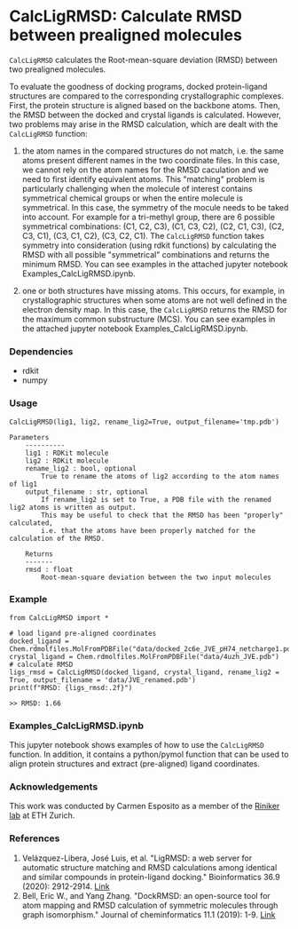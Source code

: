 # CalcLigRMSD: Calculate RMSD between prealigned molecules

`CalcLigRMSD` calculates the Root-mean-square deviation (RMSD) between two prealigned molecules. 

To evaluate the goodness of docking programs, docked protein-ligand structures are compared to the corresponding crystallographic complexes.
First, the protein structure is aligned based on the backbone atoms. Then, the RMSD between the docked and crystal ligands is calculated.
However, two problems may arise in the RMSD calculation, which are dealt with the `CalcLigRMSD` function: 

1. the atom names in the compared structures do not match, i.e. the same atoms present different names in the two coordinate files. In this case, we cannot rely on the atom names for the RMSD caculation and we need to first identify equivalent atoms. This "matching" problem is particularly challenging when the molecule of interest contains symmetrical chemical groups or when the entire molecule is symmetrical. In this case, the symmetry of the mocule needs to be taked into account. For example for a tri-methyl group, there are 6 possible symmetrical combinations: 
(C1, C2, C3), (C1, C3, C2), (C2, C1, C3), (C2, C3, C1), (C3, C1, C2), (C3, C2, C1). The `CalcLigRMSD` function takes symmetry into consideration (using rdkit functions) by calculating the RMSD with all possible "symmetrical" combinations and returns the minimum RMSD. You can see examples in the attached jupyter notebook Examples_CalcLigRMSD.ipynb.

2. one or both structures have missing atoms. This occurs, for example, in crystallographic structures when some atoms are not well defined in the electron density map. In this case, the `CalcLigRMSD` returns the RMSD for the maximum common substructure (MCS). You can see examples in the attached jupyter notebook Examples_CalcLigRMSD.ipynb.

### Dependencies
- rdkit
- numpy

### Usage
```
CalcLigRMSD(lig1, lig2, rename_lig2=True, output_filename='tmp.pdb')

Parameters
    ----------
    lig1 : RDKit molecule
    lig2 : RDKit molecule
    rename_lig2 : bool, optional
        True to rename the atoms of lig2 according to the atom names of lig1
    output_filename : str, optional
        If rename_lig2 is set to True, a PDB file with the renamed lig2 atoms is written as output.
        This may be useful to check that the RMSD has been "properly" calculated, 
        i.e. that the atoms have been properly matched for the calculation of the RMSD.
    
    Returns
    -------
    rmsd : float
        Root-mean-square deviation between the two input molecules
```

### Example
```
from CalcLigRMSD import *

# load ligand pre-aligned coordinates
docked_ligand = Chem.rdmolfiles.MolFromPDBFile("data/docked_2c6e_JVE_pH74_netcharge1.pdb")
crystal_ligand = Chem.rdmolfiles.MolFromPDBFile("data/4uzh_JVE.pdb")
# calculate RMSD
ligs_rmsd = CalcLigRMSD(docked_ligand, crystal_ligand, rename_lig2 = True, output_filename = 'data/JVE_renamed.pdb')
print(f"RMSD: {ligs_rmsd:.2f}")

>> RMSD: 1.66
```

### Examples_CalcLigRMSD.ipynb
This jupyter notebook shows examples of how to use the `CalcLigRMSD` function.
In addition, it contains a python/pymol function that can be used to align protein structures and extract (pre-aligned) ligand coordinates.

### Acknowledgements
This work was conducted by Carmen Esposito as a member of the [Riniker lab](https://github.com/rinikerlab) at ETH Zurich.

### References
1. Velázquez-Libera, José Luis, et al. "LigRMSD: a web server for automatic structure matching and RMSD calculations among identical and similar compounds in protein-ligand docking." Bioinformatics 36.9 (2020): 2912-2914. [Link](https://academic.oup.com/bioinformatics/article/36/9/2912/5700716?login=true)
2. Bell, Eric W., and Yang Zhang. "DockRMSD: an open-source tool for atom mapping and RMSD calculation of symmetric molecules through graph isomorphism." Journal of cheminformatics 11.1 (2019): 1-9. [Link](https://jcheminf.biomedcentral.com/articles/10.1186/s13321-019-0362-7)
